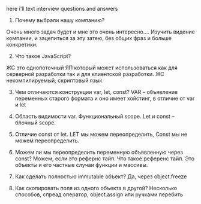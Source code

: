 here i'll text interview questions and answers


1.	Почему выбрали нашу компанию?

Очень много задач будет и мне это очень интересно…. 
Изучить видение компании, и зацепиться за эту затею, без общих фраз и больше конкретики. 

2.	Что такое JavaScript?

ЖС это однопоточный ЯП который может использоваться как для серверной разработки так и для клиентской разработки. ЖС некомпилируемый, скриптовый язык

3.	Чем отличаются конструкции var, let, const?
VAR – объявление переменных старого формата и оно имеет хойстинг, в отличие от var и let

4.	Область видимости var.
Функциональный scope. Let и const – блочный scope.

5.	Отличие const от let.
LET мы можем переопределить, Const мы не можем переопределить. 

6.	Можем ли мы переопределить переменную объявленную через const?
Можем, если это рефернс тайп. Что такое референс тайп. Это объекты и его частные случаи функции и массивы.

7.	Как сделать полностью immutable объект?
Да, через object.freeze

8.	Как скопировать поля из одного объекта в другой?
Несколько способов, спреад оператор, object.assign или ручками перебить
